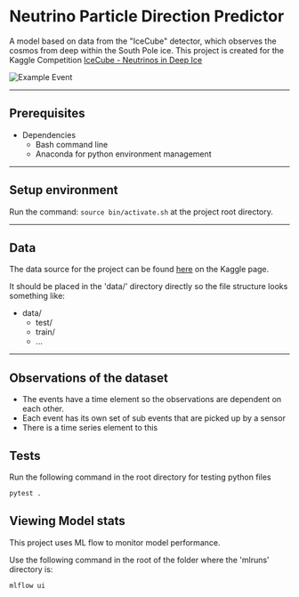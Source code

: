 # Neutrino Particle Direction Predictor

A model based on data from the "IceCube" detector, which observes the cosmos from deep within the South Pole ice. This project is created for the Kaggle Competition [IceCube - Neutrinos in Deep Ice](https://www.kaggle.com/competitions/icecube-neutrinos-in-deep-ice/overview)

![Example Event](https://www.googleapis.com/download/storage/v1/b/kaggle-forum-message-attachments/o/inbox%2F1132983%2F6891ec67d9d40315637b1b292c3a486b%2FExample_event.png?generation=1666631264548536&alt=media)

--- 

## Prerequisites

- Dependencies
    - Bash command line
    - Anaconda for python environment management

---

## Setup environment

Run the command: `source bin/activate.sh` at the project root directory.

---

## Data

The data source for the project can be found [here](https://www.kaggle.com/competitions/icecube-neutrinos-in-deep-ice/data) on the Kaggle page.

It should be placed in the 'data/' directory directly so the file structure looks something like:
 
 - data/   
    - test/
    - train/
    - ...

---

## Observations of the dataset

- The events have a time element so the observations are dependent on each other.
- Each event has its own set of sub events that are picked up by a sensor
- There is a time series element to this


## Tests

Run the following command in the root directory for testing python files

```bash
pytest .
```

## Viewing Model stats

This project uses ML flow to monitor model performance.

Use the following command in the root of the folder where the 'mlruns' directory is:
```bash
mlflow ui
```